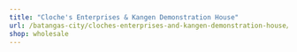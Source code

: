 ```yaml
---
title: "Cloche's Enterprises & Kangen Demonstration House"
url: /batangas-city/cloches-enterprises-and-kangen-demonstration-house/
shop: wholesale
---
```

